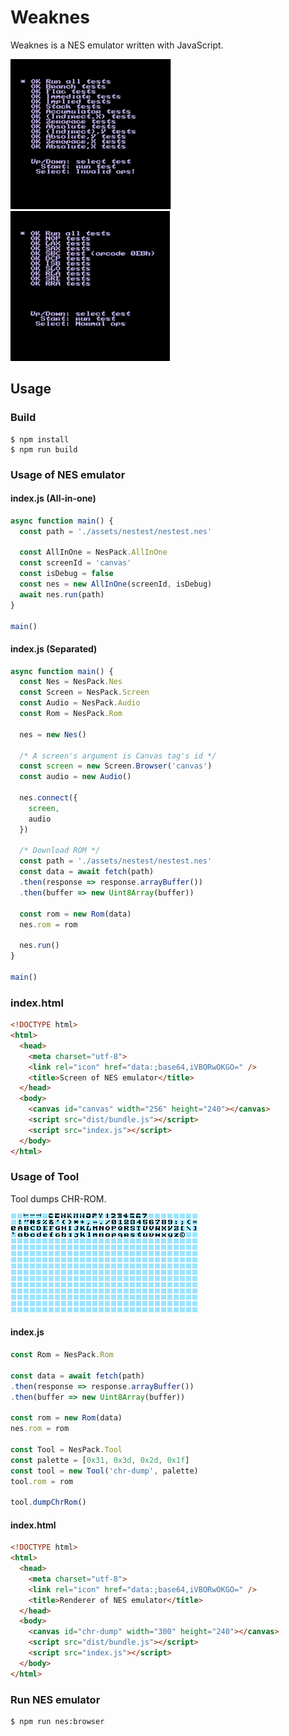 # Weaknes

Weaknes is a NES emulator written with JavaScript.

<img src="./images/nestest1.png" height="240"> <img src="./images/nestest2.png" height="240">

## Usage

### Build
```console
$ npm install
$ npm run build
```
### Usage of NES emulator
#### index.js (All-in-one)
```javascript
async function main() {
  const path = './assets/nestest/nestest.nes'

  const AllInOne = NesPack.AllInOne
  const screenId = 'canvas'
  const isDebug = false
  const nes = new AllInOne(screenId, isDebug)
  await nes.run(path)
}

main()
```
#### index.js (Separated)
```javascript
async function main() {
  const Nes = NesPack.Nes
  const Screen = NesPack.Screen
  const Audio = NesPack.Audio
  const Rom = NesPack.Rom

  nes = new Nes()

  /* A screen's argument is Canvas tag's id */
  const screen = new Screen.Browser('canvas')
  const audio = new Audio()

  nes.connect({
    screen,
    audio
  })

  /* Download ROM */
  const path = './assets/nestest/nestest.nes'
  const data = await fetch(path)
  .then(response => response.arrayBuffer())
  .then(buffer => new Uint8Array(buffer))

  const rom = new Rom(data)
  nes.rom = rom

  nes.run()
}

main()
```
### index.html
```html
<!DOCTYPE html>
<html>
  <head>
    <meta charset="utf-8">
    <link rel="icon" href="data:;base64,iVBORwOKGO=" />
    <title>Screen of NES emulator</title>
  </head>
  <body>
    <canvas id="canvas" width="256" height="240"></canvas>
    <script src="dist/bundle.js"></script>
    <script src="index.js"></script>
  </body>
</html>
```

### Usage of Tool

Tool dumps CHR-ROM.

<img src="./images/tool.png">

#### index.js
```javascript
const Rom = NesPack.Rom

const data = await fetch(path)
.then(response => response.arrayBuffer())
.then(buffer => new Uint8Array(buffer))

const rom = new Rom(data)
nes.rom = rom

const Tool = NesPack.Tool
const palette = [0x31, 0x3d, 0x2d, 0x1f]
const tool = new Tool('chr-dump', palette)
tool.rom = rom

tool.dumpChrRom()

```

#### index.html

```html
<!DOCTYPE html>
<html>
  <head>
    <meta charset="utf-8">
    <link rel="icon" href="data:;base64,iVBORwOKGO=" />
    <title>Renderer of NES emulator</title>
  </head>
  <body>
    <canvas id="chr-dump" width="300" height="240"></canvas>
    <script src="dist/bundle.js"></script>
    <script src="index.js"></script>
  </body>
</html>
```

### Run NES emulator
```console
$ npm run nes:browser
```
